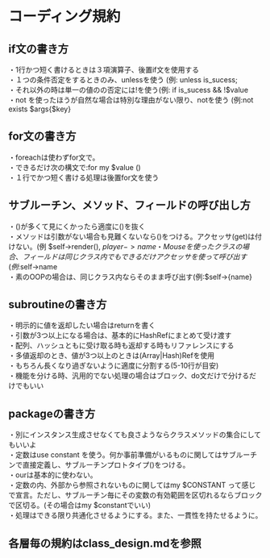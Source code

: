 # コーディング規約

## if文の書き方
・1行かつ短く書けるときは３項演算子、後置if文を使用する  
・１つの条件否定をするときのみ、unlessを使う (例: unless is_sucess;  
・それ以外の時は単一の値のの否定には!を使う(例: if is_sucess && !$value  
・not を使ったほうが自然な場合は特別な理由がない限り、notを使う (例:not exists $args{$key}  

## for文の書き方
・foreachは使わずfor文で。  
・できるだけ次の構文で:for my $value ()  
・１行でかつ短く書ける処理は後置for文を使う  

## サブルーチン、メソッド、フィールドの呼び出し方
・()が多くて見にくかったら適度に()を抜く  
・メソッドは引数がない場合も見難くないなら()をつける。アクセッサ(get)は付けない。(例 $self->render(), $player->name  
・Mouseを使ったクラスの場合、フィールドは同じクラス内でもできるだけアクセッサを使って呼び出す(例:$self->name  
・素のOOPの場合は、同じクラス内ならそのまま呼び出す(例:$self->{name}  

## subroutineの書き方
・明示的に値を返却したい場合はreturnを書く  
・引数が3つ以上になる場合は、基本的にHashRefにまとめて受け渡す  
・配列、ハッシュともに受け取る時も返却する時もリファレンスにする  
・多値返却のとき、値が3つ以上のときは(Array|Hash)Refを使用  
・もちろん長くなり過ぎないように適度に分割する(5-10行が目安)  
・機能を分ける時、汎用的でない処理の場合はブロック、do文だけで分けるだけでもいい  

## packageの書き方
・別にインスタンス生成させなくても良さようならクラスメソッドの集合にしてもいいよ  
・定数はuse constant を使う。何か事前準備がいるものに関してはサブルーチンで直接定義し、サブルーチンプロトタイプ()をつける。  
・ourは基本的に使わない。  
・定数の内、外部から参照されないものに関してはmy $CONSTANT って感じで宣言。ただし、サブルーチン毎にその変数の有効範囲を区切れるならブロックで区切る。(その場合はmy $constantでいい)  
・処理はできる限り共通化させるようにする。また、一貫性を持たせるように。  

## 各層毎の規約はclass_design.mdを参照
